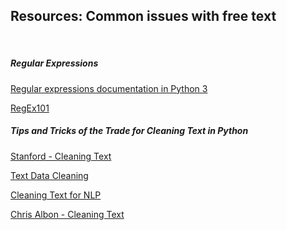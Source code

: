 ## Resources: Common issues with free text

&nbsp;

##### **Regular Expressions**

<a href="https://docs.python.org/3/library/re.html">Regular expressions documentation in Python 3</a>

<a href="https://regex101.com/">RegEx101</a>

##### **Tips and Tricks of the Trade for Cleaning Text in Python**

<a href="https://stanford.edu/~rjweiss/public_html/IRiSS2013/text2/notebooks/cleaningtext.html">Stanford - Cleaning Text</a>

<a href="https://www.analyticsvidhya.com/blog/2014/11/text-data-cleaning-steps-python/">Text Data Cleaning</a>

<a href="http://ieva.rocks/2016/08/07/cleaning-text-for-nlp/">Cleaning Text for NLP</a>

<a href="https://chrisalbon.com/python/cleaning_text.html">Chris Albon - Cleaning Text</a>